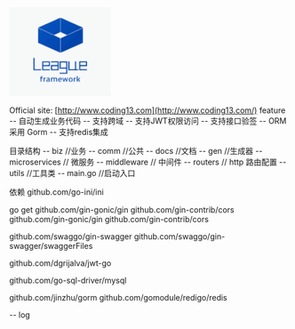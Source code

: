 <a href="https://coding13.com/"><img height="160" src="https://raw.githubusercontent.com/frankxi/league/master/comm/images/logo.png"></a>

Official site: [http://www.coding13.com](http://www.coding13.com/)
feature
-- 自动生成业务代码
-- 支持跨域
-- 支持JWT权限访问
-- 支持接口验签
-- ORM 采用 Gorm
-- 支持redis集成

目录结构
-- biz    //业务
-- comm   //公共
-- docs   //文档
-- gen    //生成器
-- microservices // 微服务
-- middleware // 中间件
-- routers  // http 路由配置
-- utils //工具类
-- main.go  //启动入口



依赖
github.com/go-ini/ini

go get github.com/gin-gonic/gin github.com/gin-contrib/cors
github.com/gin-gonic/gin
github.com/gin-contrib/cors

github.com/swaggo/gin-swagger
github.com/swaggo/gin-swagger/swaggerFiles

github.com/dgrijalva/jwt-go

github.com/go-sql-driver/mysql

github.com/jinzhu/gorm
github.com/gomodule/redigo/redis

-- log